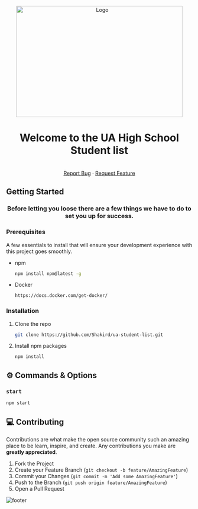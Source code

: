 <!-- PROJECT LOGO -->
<p align="center">
  <img src="https://i.etsystatic.com/13496775/c/2200/1748/0/37/il/cc6643/2332344450/il_340x270.2332344450_codj.jpg" alt="Logo" width="450" height="300">
  <h1 align="center">Welcome to the UA High School Student list</h1>

  <p align="center">
    <br />
    <a href="https://github.com/Shakird/ua-student-list/issues">Report Bug</a>
    ·
    <a href="https://github.com/Shakird/ua-student-list/issues">Request Feature</a>
  </p>
</p>

<!-- GETTING STARTED -->

## Getting Started

<h3 align="center">Before letting you loose there are a few things we have to do to set you up for success.</h3>

### Prerequisites

A few essentials to install that will ensure your development experience with this project goes smoothly.

- npm
  ```sh
  npm install npm@latest -g
  ```
- Docker
  ```sh
  https://docs.docker.com/get-docker/
  ```

### Installation

1. Clone the repo
   ```sh
   git clone https://github.com/Shakird/ua-student-list.git
   ```
2. Install npm packages

   ```sh
   npm install
   ```

<!-- Commands & Options-->

## ⚙️ Commands & Options

### `start`

```bash
npm start
```

<!-- CONTRIBUTING -->

## 💻 Contributing

Contributions are what make the open source community such an amazing place to be learn, inspire, and create. Any contributions you make are **greatly appreciated**.

1. Fork the Project
2. Create your Feature Branch (`git checkout -b feature/AmazingFeature`)
3. Commit your Changes (`git commit -m 'Add some AmazingFeature'`)
4. Push to the Branch (`git push origin feature/AmazingFeature`)
5. Open a Pull Request

![footer](https://capsule-render.vercel.app/api?type=waving&color=gradient&height=100&section=footer&text=Now%20your%20journey%20begins&fontSize=60&animation=fadeIn)
